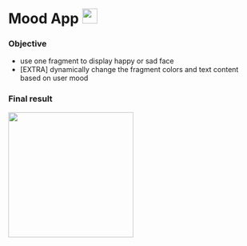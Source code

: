 # Mood App <img src="https://user-images.githubusercontent.com/28673805/64524938-57568d80-d308-11e9-84bb-90c6336e31e9.png" width="30">

### Objective

* use one fragment to display happy or sad face
* [EXTRA] dynamically change the fragment colors and text content based on user mood

### Final result

<img src="https://user-images.githubusercontent.com/28673805/64524829-18c0d300-d308-11e9-8b91-15311f2ff12f.gif" width="250">
